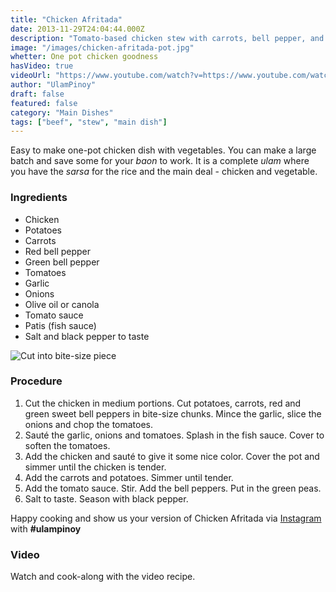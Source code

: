 ```yaml
---
title: "Chicken Afritada"
date: 2013-11-29T24:04:44.000Z
description: "Tomato-based chicken stew with carrots, bell pepper, and potatoes."
image: "/images/chicken-afritada-pot.jpg"
whetter: One pot chicken goodness
hasVideo: true
videoUrl: "https://www.youtube.com/watch?v=https://www.youtube.com/watch?v=YKF7N-6_PuI"
author: "UlamPinoy"
draft: false
featured: false
category: "Main Dishes"
tags: ["beef", "stew", "main dish"]
---
```


Easy to make one-pot chicken dish with vegetables. You can make a large batch and save some for your _baon_ to work. It is a complete _ulam_ where you have the _sarsa_ for the rice and the main deal - chicken and vegetable.

### Ingredients

- Chicken
- Potatoes
- Carrots
- Red bell pepper
- Green bell pepper
- Tomatoes
- Garlic
- Onions
- Olive oil or canola
- Tomato sauce
- Patis (fish sauce)
- Salt and black pepper to taste

![Cut into bite-size piece](/images/vegetable-cut-chopping-board.jpg)

### Procedure

1. Cut the chicken in medium portions.
   Cut potatoes, carrots, red and green sweet bell peppers in bite-size chunks.
   Mince the garlic, slice the onions and chop the tomatoes.
2. Sauté the garlic, onions and tomatoes. Splash in the fish sauce. Cover to soften the tomatoes.
3. Add the chicken and sauté to give it some nice color. Cover the pot and simmer until the chicken is tender.
4. Add the carrots and potatoes. Simmer until tender.
5. Add the tomato sauce. Stir. Add the bell peppers. Put in the green peas.
6. Salt to taste. Season with black pepper.

Happy cooking and show us your version of Chicken Afritada via [Instagram](https://instagram.com/ulampinoy/) with **#ulampinoy**

### Video

Watch and cook-along with the video recipe.

